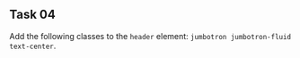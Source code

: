 ## Task 04
Add the following classes to the `header` element: `jumbotron jumbotron-fluid text-center`.
 